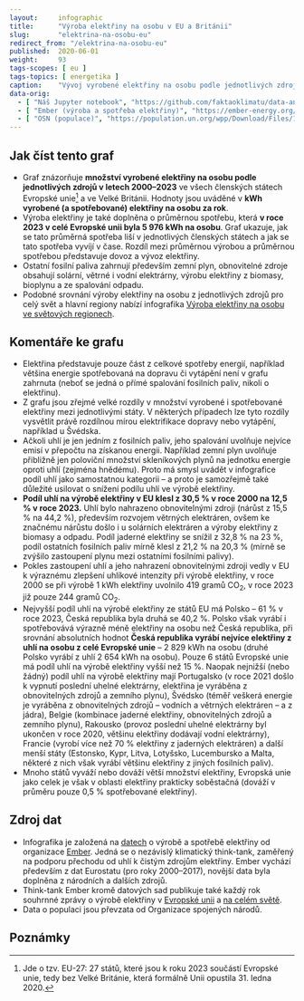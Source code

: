 ```yaml
---
layout:     infographic
title:      "Výroba elektřiny na osobu v EU a Británii"
slug:       "elektrina-na-osobu-eu"
redirect_from: "/elektrina-na-osobu-eu"
published:  2020-06-01
weight:     93
tags-scopes: [ eu ]
tags-topics: [ energetika ]
caption:    "Vývoj vyrobené elektřiny na osobu podle jednotlivých zdrojů v letech 2000–2023 a srovnání se spotřebou pro členské státy Evropské unie a Velkou Británii. Hodnoty jsou uváděné v kWh na osobu za rok."
data-orig:
  - [ "Náš Jupyter notebook", "https://github.com/faktaoklimatu/data-analysis/blob/master/notebooks/per-capita-electricity-generation-eu.ipynb" ]
  - [ "Ember (výroba a spotřeba elektřiny)", "https://ember-energy.org/data/yearly-electricity-data/" ]
  - [ "OSN (populace)", "https://population.un.org/wpp/Download/Files/1_Indicator%20(Standard)/EXCEL_FILES/1_General/WPP2024_GEN_F01_DEMOGRAPHIC_INDICATORS_COMPACT.xlsx" ]
---
```


## Jak číst tento graf

* Graf znázorňuje **množství vyrobené elektřiny na osobu podle jednotlivých zdrojů v letech 2000–2023** ve všech členských státech Evropské unie[^EU] a ve Velké Británii. Hodnoty jsou uváděné v **<glossary id="w">kWh</glossary> vyrobené (a spotřebované) elektřiny na osobu za rok**.
* Výroba elektřiny je také doplněna o průměrnou spotřebu, která **v roce 2023 v celé Evropské unii byla 5 976 kWh na osobu**. Graf ukazuje, jak se tato průměrná spotřeba liší v jednotlivých členských státech a jak se tato spotřeba vyvíjí v čase. Rozdíl mezi průměrnou výrobou a průměrnou spotřebou představuje dovoz a vývoz elektřiny.
* Ostatní fosilní paliva zahrnují především zemní plyn, obnovitelné zdroje obsahují solární, větrné i vodní elektrárny, výrobu elektřiny z biomasy, bioplynu a ze spalování odpadu.
* Podobné srovnání výroby elektřiny na osobu z jednotlivých zdrojů pro celý svět a hlavní regiony nabízí infografika [Výroba elektřiny na osobu ve světových regionech](/infografiky/elektrina-na-osobu-svet).

## Komentáře ke grafu

* Elektřina představuje pouze část z celkové spotřeby energií, například většina energie spotřebovaná na dopravu či vytápění není v grafu zahrnuta (neboť se jedná o přímé spalování fosilních paliv, nikoli o elektřinu).
* Z grafu jsou zřejmé velké rozdíly v množství vyrobené i spotřebované elektřiny mezi jednotlivými státy. V některých případech lze tyto rozdíly vysvětlit právě rozdílnou mírou elektrifikace dopravy nebo vytápění, například u Švédska.
* Ačkoli uhlí je jen jedním z fosilních paliv, jeho spalování uvolňuje nejvíce emisí v přepočtu na získanou energii. Například zemní plyn uvolňuje přibližně jen poloviční množství skleníkových plynů na jednotku energie oproti uhlí (zejména hnědému). Proto má smysl uvádět v infografice podíl uhlí jako samostatnou kategorii – a proto je samozřejmě také důležité usilovat o snížení podílu uhlí ve výrobě elektřiny.
* **Podíl uhlí na výrobě elektřiny v EU klesl z 30,5 % v roce 2000 na 12,5 % v roce 2023.** Uhlí bylo nahrazeno obnovitelnými zdroji (nárůst z 15,5 % na 44,2 %), především rozvojem větrných elektráren, ovšem ke značnému nárůstu došlo i u solárních elektráren a výroby elektřiny z biomasy a odpadu. Podíl jaderné elektřiny se snížil z 32,8 % na 23 %, podíl ostatních fosilních paliv mírně klesl z 21,2 % na 20,3 % (mírně se zvýšilo zastoupení plynu mezi ostatními fosilními palivy).
* Pokles zastoupení uhlí a jeho nahrazení obnovitelnými zdroji vedly v EU k výraznému zlepšení uhlíkové intenzity při výrobě elektřiny, v roce 2000 se při výrobě 1 kWh elektřiny uvolnilo 419 gramů CO<sub>2</sub>, v roce 2023 již pouze 244 gramů CO<sub>2</sub>.
* Nejvyšší podíl uhlí na výrobě elektřiny ze států EU má Polsko – 61 % v roce 2023, Česká republika byla druhá se 40,2 %. Polsko však vyrábí i spotřebovává výrazně méně elektřiny na osobu než Česká republika, při srovnání absolutních hodnot **Česká republika vyrábí nejvíce elektřiny z uhlí na osobu z celé Evropské unie** – 2 829 kWh na osobu (druhé Polsko vyrábí z uhlí 2 654 kWh na osobu). Pouze 6 států Evropské unie má podíl uhlí na výrobě elektřiny vyšší než 15 %. Naopak nejnižší (nebo žádný) podíl uhlí na výrobě elektřiny mají Portugalsko (v roce 2021 došlo k vypnutí poslední uhelné elektrárny, elektřina je vyráběna z obnovitelných zdrojů a zemního plynu), Švédsko (téměř veškerá energie je vyráběna z obnovitelných zdrojů – vodních a větrných elektráren – a z jádra), Belgie (kombinace jaderné elektřiny, obnovitelných zdrojů a zemního plynu), Rakousko (provoz poslední uhelné elektrárny byl ukončen v roce 2020, většinu elektřiny dodávají vodní elektrárny), Francie (vyrobí více než 70 % elektřiny z jaderných elektráren) a další menší státy (Estonsko, Kypr, Litva, Lotyšsko, Lucembursko a Malta, některé z nich však vyrábí většinu elektřiny z jiných fosilních paliv).
* Mnoho států vyváží nebo dováží větší množství elektřiny, Evropská unie jako celek je však v oblasti elektřiny prakticky soběstačná (dováží v průměru pouze 0,5 % spotřebované elektřiny).

## Zdroj dat

* Infografika je založená na [datech](https://ember-energy.org/data/yearly-electricity-data/) o výrobě a spotřebě elektřiny od organizace [Ember](https://ember-climate.org/). Jedná se o nezávislý klimatický think-tank, zaměřený na podporu přechodu od uhlí k čistým zdrojům elektřiny. Ember vychází především z dat Eurostatu (pro roky 2000–2017), novější data byla doplněna z národních a dalších zdrojů.
* Think-tank Ember kromě datových sad publikuje také každý rok souhrnné zprávy o výrobě elektřiny v [Evropské unii](https://ember-climate.org/insights/research/european-electricity-review-2024/) a [na celém světě](https://ember-climate.org/insights/research/global-electricity-review-2024/).
* Data o populaci jsou převzata od Organizace spojených národů.

## Poznámky

[^EU]: Jde o tzv. EU-27: 27 států, které jsou k roku 2023 součástí Evropské unie, tedy bez Velké Británie, která formálně Unii opustila 31. ledna 2020.
